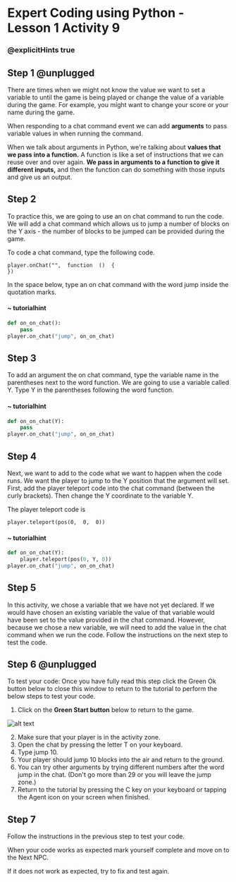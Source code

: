 # Expert Coding using Python - Lesson 1 Activity 9
### @explicitHints true


## Step 1 @unplugged

There are times when we might not know the value we want to set a variable to until the game is being played or change the value of a variable during the game. For example, you might want to change your score or your name during the game.

When responding to a chat command event we can add **arguments** to pass variable values in when running the command.

When we talk about arguments in Python, we're talking about **values that we pass into a function.** A function is like a set of instructions that we can reuse over and over again. **We pass in arguments to a function to give it different inputs,** and then the function can do something with those inputs and give us an output.

## Step 2

To practice this, we are going to use an on chat command to run the code.  We will add a chat command which allows us to jump a number of blocks on the Y axis - the number of blocks to be jumped can be provided during the game.

To code a chat command, type the following code. 

    player.onChat("",  function  ()  {
    })
In the space below, type an on chat command with the word jump inside the quotation marks. 

#### ~ tutorialhint

```python
def on_on_chat():
    pass
player.on_chat("jump", on_on_chat)

```

## Step 3

To add an argument the on chat command, type the variable name in the parentheses next to the word function.  We are going to use a variable called Y.  Type Y in the parentheses following the word function. 
#### ~ tutorialhint

```python
def on_on_chat(Y):
    pass
player.on_chat("jump", on_on_chat)


```

## Step 4

Next, we want to add to the code what we want to happen when the code runs.  We want the player to jump to the Y position that the argument will set.  First, add the player teleport code into the chat command (between the curly brackets).  Then change the Y coordinate to the variable Y. 

The player teleport code is 

    player.teleport(pos(0,  0,  0))
    
#### ~ tutorialhint

```python
def on_on_chat(Y):
    player.teleport(pos(0, Y, 0))
player.on_chat("jump", on_on_chat)

```

## Step 5

In this activity, we chose a variable that we have not yet declared. 
If we would have chosen an existing variable the value of that variable would have been set to the value provided in the chat command.  However, because we chose a new variable, we will need to add the value in the chat command when we run the code.  Follow the instructions on the next step to test the code. 

## Step 6 @unplugged

To test your code:
Once you have fully read this step click the Green Ok button below to close this window to return to the tutorial to perform the below steps to test your code.

1. Click on the **Green Start button** below to return to the game.

  

![alt text](https://expertjs.codingcredentials.com/Lesson1/1.1/1.JPG?raw=true  "Start")

2. Make sure that your player is in the activity zone.  
1.  Open the chat by pressing the letter T on your keyboard. 
2. Type jump 10.  
3. Your player should jump 10 blocks into the air and return to the ground. 
4. You can try other arguments by trying different numbers after the word jump in the chat. (Don't go more than 29 or you will leave the jump zone.)
5. Return to the tutorial by pressing the C key on your keyboard or tapping the Agent icon on your screen when finished.

## Step 7

Follow the instructions in the previous step to test your code.

When your code works as expected mark yourself complete and move on to the Next NPC.

If it does not work as expected, try to fix and test again.

